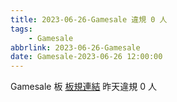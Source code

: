 ```yaml
---
title: 2023-06-26-Gamesale 違規 0 人
tags:
    - Gamesale
abbrlink: 2023-06-26-Gamesale
date: Gamesale-2023-06-26 12:00:00
---
```

Gamesale 板 [板規連結](https://www.ptt.cc/bbs/Gossiping/M.1637425085.A.07D.html)
昨天違規 0 人
